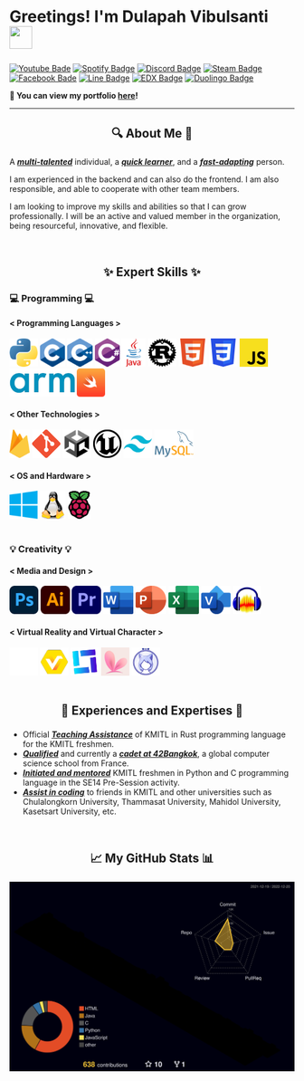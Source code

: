 # Greetings! I'm Dulapah Vibulsanti <img src="https://media.giphy.com/media/hvRJCLFzcasrR4ia7z/giphy.gif" width="40" height="40">

[![Youtube Bade](https://img.shields.io/badge/YouTube-%23FF0000.svg?style=for-the-badge&logo=YouTube&logoColor=white)](https://www.youtube.com/@dulapahv)
[![Spotify Badge](https://img.shields.io/badge/Spotify-1ED760?&style=for-the-badge&logo=spotify&logoColor=white)](https://open.spotify.com/user/31gh2o2edagehgvasq4ov3perrtm?si=b17fba3c6c174f3d)
[![Discord Badge](https://img.shields.io/badge/Discord-7289DA?style=for-the-badge&logo=discord&logoColor=white)](https://discord.com/users/463287202005123072)
[![Steam Badge](https://img.shields.io/badge/Steam-000000?style=for-the-badge&logo=steam&logoColor=white)](https://steamcommunity.com/id/n0miya/)
[![Facebook Bade](https://img.shields.io/badge/Facebook-1877F2?style=for-the-badge&logo=facebook&logoColor=white)](https://www.facebook.com/dulapahv/)
[![Line Badge](https://img.shields.io/badge/Line-00C300?style=for-the-badge&logo=line&logoColor=white)](https://line.me/ti/p/P2BIj9WD1E#~)
[![EDX Badge](https://img.shields.io/badge/Edx-193A3E?style=for-the-badge&logo=edx&logoColor=white)](https://profile.edx.org/u/DulapahVibulsanti)
[![Duolingo Badge](https://img.shields.io/badge/Duolingo-58CC02?style=for-the-badge&logo=Duolingo&logoColor=white)](https://www.duolingo.com/profile/n0miya)

**📕 You can view my portfolio [here](https://DulapahV.github.io)!**

---

## <p align="center">🔍 About Me 🔎</p>

A <u>***multi-talented***</u> individual, a <u>***quick learner***</u>, and a <u>***fast-adapting***</u> person.

I am experienced in the backend and can also do the frontend. I am also responsible, and able to cooperate with other team members.

I am looking to improve my skills and abilities so that I can grow professionally. I will be an active and valued member in the organization, being resourceful, innovative, and flexible.

<br>

## <p align="center">✨ Expert Skills ✨</p>

### 💻 Programming 💻

#### < Programming Languages >

<div>
 <img height="50em" src="./images/Prog_Lang/py.png?raw=true" />
 <img height="50em" src="./images/Prog_Lang/c.png?raw=true" />
 <img height="50em" src="./images/Prog_Lang/c++.png?raw=true" />
 <img height="50em" src="./images/Prog_Lang/cs.png?raw=true" />
 <img height="50em" src="./images/Prog_Lang/java.png?raw=true" />
 <img height="50em" src="./images/Prog_Lang/rust.png?raw=true" />
 <img height="50em" src="./images/Prog_Lang/html.png?raw=true" />
 <img height="50em" src="./images/Prog_Lang/css.png?raw=true" />
 <img height="50em" src="./images/Prog_Lang/js.png?raw=true" />
 <img height="50em" src="./images/Prog_Lang/arm.png?raw=true" />
 <img height="50em" src="./images/Prog_Lang/swift.png?raw=true" />
</div>

#### < Other Technologies >

<div>
 <img height="50em" src="./images/Other_Tech/firebase.png?raw=true" />
 <img height="50em" src="./images/Other_Tech/git.png?raw=true" />
 <img height="50em" src="./images/Other_Tech/unity.png?raw=true" />
 <img height="50em" src="./images/Other_Tech/unreal.png?raw=true" />
 <img height="50em" src="./images/Other_Tech/tailwind.png?raw=true" />
 <img height="50em" src="./images/Other_Tech/mysql.png?raw=true" />
<div>

#### < OS and Hardware >

<div>
 <img height="50em" src="./images/OS_Hardware/windows.png?raw=true" />
 <img height="50em" src="./images/OS_Hardware/linux.png?raw=true" />
 <img height="50em" src="./images/OS_Hardware/raspberrypi.png?raw=true" />
</div>

<br>

### 💡 Creativity 💡

#### < Media and Design >

<div>
 <img height="50em" src="./images/Media_Design/ps.png?raw=true" />
 <img height="50em" src="./images/Media_Design/ai.png?raw=true" />
 <img height="50em" src="./images/Media_Design/pr.png?raw=true" />
 <img height="50em" src="./images/Media_Design/word.png?raw=true" />
 <img height="50em" src="./images/Media_Design/ppt.png?raw=true" />
 <img height="50em" src="./images/Media_Design/excel.png?raw=true" />
 <img height="50em" src="./images/Media_Design/visio.png?raw=true" />
 <img height="50em" src="./images/Media_Design/audacity.png?raw=true" />
</div>

#### < Virtual Reality and Virtual Character >

<div>
 <img height="50em" src="./images/VR_VChar/oculus.png?raw=true" />
 <img height="50em" src="./images/VR_VChar/vroid.png?raw=true" />
 <img height="50em" src="./images/VR_VChar/vcast.png?raw=true" />
 <img height="50em" src="./images/VR_VChar/vtube.png?raw=true" />
 <img height="50em" src="./images/VR_VChar/vmagic.png?raw=true" />
</div>

<br>

## <p align="center">🥇 Experiences and Expertises 🥇</p>

- Official <u>***Teaching Assistance***</u> of KMITL in Rust programming language for the KMITL freshmen.
- <u>***Qualified***</u> and currently a  <u>***cadet at  42Bangkok***</u>, a global computer science school from France.
- <u>***Initiated and mentored***</u> KMITL freshmen in Python and C programming language in the SE14 Pre-Session activity.
- <u>***Assist in coding***</u> to friends in KMITL and other universities such as Chulalongkorn University, Thammasat University, Mahidol University, Kasetsart University, etc.

<br>

## <p align="center">📈 My GitHub Stats 📊</p>
<!-- <p align="center">
<img align="center" src="https://komarev.com/ghpvc/?username=DulapahV&color=blue&label=VISITORS+COUNT&style=flat-square"/>
</p>
<p align="center">
  <img height="180em" src="https://github-readme-stats.vercel.app/api?username=DulapahV&show_icons=true&hide_border=true&&count_private=true&include_all_commits=true&theme=dracula" />
  <img height="180em" src="https://github-readme-stats.vercel.app/api/top-langs/?username=DulapahV&exclude_repo=KNN-Image-Classification&show_icons=true&hide_border=true&langs_count=10&layout=compact&theme=dracula"/>
</p> -->

![3d](./profile-3d-contrib/profile-night-rainbow.svg)

